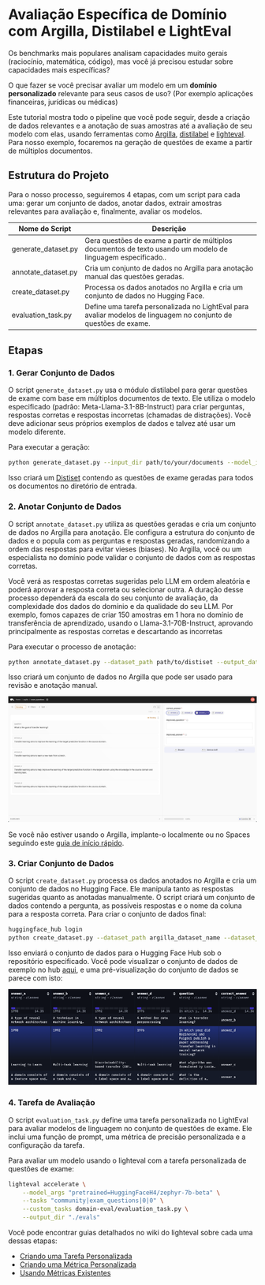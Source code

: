 # Avaliação Específica de Domínio com Argilla, Distilabel e LightEval

Os benchmarks mais populares analisam capacidades muito gerais (raciocínio, matemática, código), mas você já precisou estudar sobre capacidades mais específicas? 

O que fazer se você precisar avaliar um modelo em um **domínio personalizado** relevante para seus casos de uso? (Por exemplo aplicações financeiras, jurídicas ou médicas)

Este tutorial mostra todo o pipeline que você pode seguir, desde a criação de dados relevantes e a anotação de suas amostras até a avaliação de seu modelo com elas, usando ferramentas como [Argilla](https://github.com/argilla-io/argilla), [distilabel](https://github.com/argilla-io/distilabel) e [lighteval](https://github.com/huggingface/lighteval). Para nosso exemplo, focaremos na geração de questões de exame a partir de múltiplos documentos.

## Estrutura do Projeto

Para o nosso processo, seguiremos 4 etapas, com um script para cada uma: gerar um conjunto de dados, anotar dados, extrair amostras relevantes para avaliação e, finalmente, avaliar os modelos.

| Nome do Script | Descrição |
|-------------|-------------|
| generate_dataset.py | Gera questões de exame a partir de múltiplos documentos de texto usando um modelo de linguagem especificado.. |
| annotate_dataset.py | Cria um conjunto de dados no Argilla para anotação manual das questões geradas. |
| create_dataset.py | Processa os dados anotados no Argilla e cria um conjunto de dados no Hugging Face. |
| evaluation_task.py | Define uma tarefa personalizada no LightEval para avaliar modelos de linguagem no conjunto de questões de exame. |

## Etapas

### 1. Gerar Conjunto de Dados

O script `generate_dataset.py` usa o módulo distilabel para gerar questões de exame com base em múltiplos documentos de texto. Ele utiliza o modelo especificado (padrão: Meta-Llama-3.1-8B-Instruct) para criar perguntas, respostas corretas e respostas incorretas (chamadas de distrações). Você deve adicionar seus próprios exemplos de dados e talvez até usar um modelo diferente.

Para executar a geração:

```sh
python generate_dataset.py --input_dir path/to/your/documents --model_id your_model_id --output_path output_directory
```

Isso criará um [Distiset](https://distilabel.argilla.io/dev/sections/how_to_guides/advanced/distiset/) contendo as questões de exame geradas para todos os documentos no diretório de entrada.

### 2. Anotar Conjunto de Dados

O script `annotate_dataset.py` utiliza as questões geradas e cria um conjunto de dados no Argilla para anotação. Ele configura a estrutura do conjunto de dados e o popula com as perguntas e respostas geradas, randomizando a ordem das respostas para evitar vieses (biases). No Argilla, você ou um especialista no domínio pode validar o conjunto de dados com as respostas corretas.

Você verá as respostas corretas sugeridas pelo LLM em ordem aleatória e poderá aprovar a resposta correta ou selecionar outra. A duração desse processo dependerá da escala do seu conjunto de avaliação, da complexidade dos dados do domínio e da qualidade do seu LLM. Por exemplo, fomos capazes de criar 150 amostras em 1 hora no domínio de transferência de aprendizado, usando o Llama-3.1-70B-Instruct, aprovando principalmente as respostas corretas e descartando as incorretas

Para executar o processo de anotação:

```sh
python annotate_dataset.py --dataset_path path/to/distiset --output_dataset_name argilla_dataset_name
```

Isso criará um conjunto de dados no Argilla que pode ser usado para revisão e anotação manual.

![argilla_dataset](./images/domain_eval_argilla_view.png)

Se você não estiver usando o Argilla, implante-o localmente ou no Spaces seguindo este [guia de início rápido](https://docs.argilla.io/latest/getting_started/quickstart/).

### 3. Criar Conjunto de Dados

O script `create_dataset.py` processa os dados anotados no Argilla e cria um conjunto de dados no Hugging Face. Ele manipula tanto as respostas sugeridas quanto as anotadas manualmente. O script criará um conjunto de dados contendo a pergunta, as possíveis respostas e o nome da coluna para a resposta correta. Para criar o conjunto de dados final:

```sh
huggingface_hub login
python create_dataset.py --dataset_path argilla_dataset_name --dataset_repo_id your_hf_repo_id
```

Isso enviará o conjunto de dados para o Hugging Face Hub sob o repositório especificado. Você pode visualizar o conjunto de dados de exemplo no hub [aqui](https://huggingface.co/datasets/burtenshaw/exam_questions/viewer/default/train), e uma pré-visualização do conjunto de dados se parece com isto:

![hf_dataset](./images/domain_eval_dataset_viewer.png)

### 4. Tarefa de Avaliação

O script `evaluation_task.py` define uma tarefa personalizada no LightEval para avaliar modelos de linguagem no conjunto de questões de exame. Ele inclui uma função de prompt, uma métrica de precisão personalizada e a configuração da tarefa. 

Para avaliar um modelo usando o lighteval com a tarefa personalizada de questões de exame:

```sh
lighteval accelerate \
    --model_args "pretrained=HuggingFaceH4/zephyr-7b-beta" \
    --tasks "community|exam_questions|0|0" \
    --custom_tasks domain-eval/evaluation_task.py \
    --output_dir "./evals"
```

Você pode encontrar guias detalhados no wiki do lighteval sobre cada uma dessas etapas: 

- [Criando uma Tarefa Personalizada](https://github.com/huggingface/lighteval/wiki/Adding-a-Custom-Task)
- [Criando uma Métrica Personalizada](https://github.com/huggingface/lighteval/wiki/Adding-a-New-Metric)
- [Usando Métricas Existentes](https://github.com/huggingface/lighteval/wiki/Metric-List)


